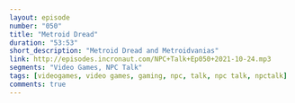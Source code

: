 ```yaml
---
layout: episode
number: "050"
title: "Metroid Dread"
duration: "53:53"
short_description: "Metroid Dread and Metroidvanias"
link: http://episodes.incronaut.com/NPC+Talk+Ep050+2021-10-24.mp3
segments: "Video Games, NPC Talk"
tags: [videogames, video games, gaming, npc, talk, npc talk, npctalk]
comments: true
---
```



